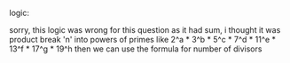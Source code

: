 
logic:

sorry, this logic was wrong for this question as it had sum, i thought it was product
break 'n' into powers of primes
like
2^a * 3^b * 5^c * 7^d * 11^e * 13^f * 17^g * 19^h
then we can use the formula for number of divisors